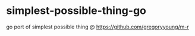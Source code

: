 # simplest-possible-thing-go
go port of simplest possible thing @ https://github.com/gregoryyoung/m-r
